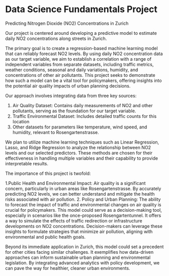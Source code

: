 # Data Science Fundamentals Project

Predicting Nitrogen Dioxide (NO2) Concentrations in Zurich

Our project is centered around developing a predictive model to estimate daily NO2 concentrations along streets in Zurich. 

The primary goal is to create a regression-based machine learning model that can reliably forecast NO2 levels. By using daily NO2 concentration data as our target variable, we aim to establish a correlation with a range of independent variables from separate datasets, including traffic metrics, weather conditions, seasonal and daily variations, humidity, and concentrations of other air pollutants. This project seeks to demonstrate how such a model can be a vital tool for policymakers, offering insights into the potential air quality impacts of urban planning decisions.

Our approach involves integrating data from three key sources:

1. Air Quality Dataset: Contains daily measurements of NO2 and other pollutants, serving as the foundation for our target variable.
2. Traffic Environmental Dataset: Includes detailed traffic counts for this location
3. Other datasets for parameters like temperature, wind speed, and humidity, relevant to Rosengartenstrasse.

We plan to utilize machine learning techniques such as Linear Regression, Lasso, and Ridge Regression to analyze the relationship between NO2 levels and our selected predictors. These methods are chosen for their effectiveness in handling multiple variables and their capability to provide interpretable results.

The importance of this project is twofold:

1.Public Health and Environmental Impact: Air quality is a significant concern, particularly in urban areas like Rosengartenstrasse. By accurately predicting NO2 levels, we can better understand and mitigate the health risks associated with air pollution.
2. Policy and Urban Planning: The ability to forecast the impact of traffic and environmental changes on air quality is crucial for policymakers. This model could serve as a decision-making tool, especially in scenarios like the once-proposed Rosengartentunnel. It offers a way to simulate the effects of traffic redirection or infrastructure developments on NO2 concentrations. Decision-makers can leverage these insights to formulate strategies that minimize air pollution, aligning with environmental and public health goals.

Beyond its immediate application in Zurich, this model could set a precedent for other cities facing similar challenges. It exemplifies how data-driven approaches can inform sustainable urban planning and environmental legislation. By integrating advanced analytics with policy development, we can pave the way for healthier, cleaner urban environments.
